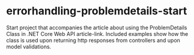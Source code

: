 # errorhandling-problemdetails-start



Start project that accompanies the article about using the ProblemDetails Class in .NET Core Web API article-link.
Included examples show how the class is used upon returning http responses from controllers and upon model validations.
